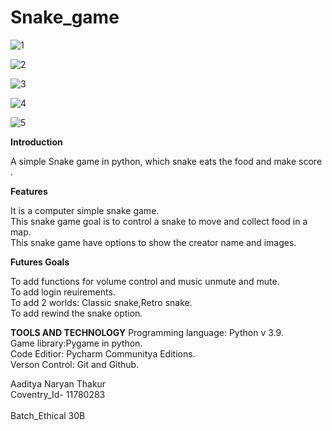 # Snake_game
![1](https://user-images.githubusercontent.com/91419649/134869971-280122c4-9f70-4065-800d-89dcda21327b.jpg)

![2](https://user-images.githubusercontent.com/91419649/134870453-794a4566-2e03-40c9-9e10-da32b7fce504.jpg)

![3](https://user-images.githubusercontent.com/91419649/134877607-c43d41bb-c68f-463b-9325-579b335a6a06.jpg)

![4](https://user-images.githubusercontent.com/91419649/134877643-c73f2e0a-52bb-44a9-a2b6-c6bf05eb3594.jpg)

![5](https://user-images.githubusercontent.com/91419649/134877665-52e0eea0-88b6-4a87-8a11-2f8ed97857bb.jpg)

**Introduction**

A simple Snake game in python, which snake eats the food and make score .
<p/>

**Features**
<p>

It is a computer simple snake game.<br>
This snake game goal is to control a snake to move and collect food in a map.<br>
This snake game have options to show the creator name and images.<br>
 <p>

**Futures Goals**
  
To add functions for volume control and music unmute and mute.<br>
To add login reuirements.<br>
To add 2 worlds: Classic snake,Retro snake.<br>
To add  rewind the snake option.<br>

  **TOOLS AND TECHNOLOGY**
  Programming language: Python v 3.9.<br>
  Game library:Pygame in python.<br>
  Code Editior: Pycharm Communitya Editions.<br>
  Verson Control: Git and Github.<br>
  
   
   


Aaditya Naryan Thakur<br>
Coventry_Id- 11780283<br>   
Batch_Ethical 30B<br>

